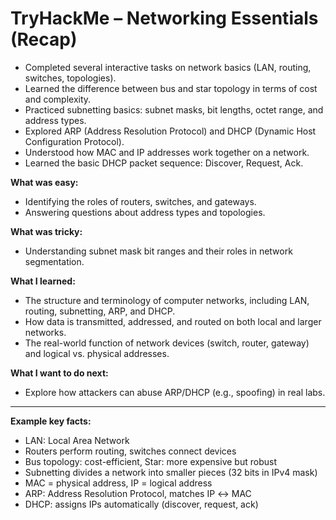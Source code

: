 # TryHackMe – Networking Essentials (Recap)

- Completed several interactive tasks on network basics (LAN, routing, switches, topologies).
- Learned the difference between bus and star topology in terms of cost and complexity.
- Practiced subnetting basics: subnet masks, bit lengths, octet range, and address types.
- Explored ARP (Address Resolution Protocol) and DHCP (Dynamic Host Configuration Protocol).
- Understood how MAC and IP addresses work together on a network.
- Learned the basic DHCP packet sequence: Discover, Request, Ack.

**What was easy:**
- Identifying the roles of routers, switches, and gateways.
- Answering questions about address types and topologies.

**What was tricky:**
- Understanding subnet mask bit ranges and their roles in network segmentation.

**What I learned:**
- The structure and terminology of computer networks, including LAN, routing, subnetting, ARP, and DHCP.
- How data is transmitted, addressed, and routed on both local and larger networks.
- The real-world function of network devices (switch, router, gateway) and logical vs. physical addresses.

**What I want to do next:**
- Explore how attackers can abuse ARP/DHCP (e.g., spoofing) in real labs.

---

**Example key facts:**
- LAN: Local Area Network
- Routers perform routing, switches connect devices
- Bus topology: cost-efficient, Star: more expensive but robust
- Subnetting divides a network into smaller pieces (32 bits in IPv4 mask)
- MAC = physical address, IP = logical address
- ARP: Address Resolution Protocol, matches IP ↔ MAC
- DHCP: assigns IPs automatically (discover, request, ack)

